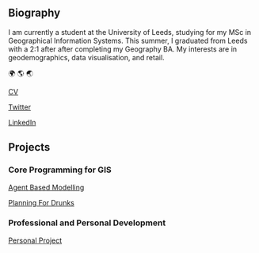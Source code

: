 ## Biography

I am currently a student at the University of Leeds, studying for my MSc in Geographical Information Systems. This summer, I graduated from Leeds with a 2:1 after after completing my Geography BA. My interests are in geodemographics, data visualisation, and retail.


:earth_africa:
:earth_americas:
:earth_asia:

[CV](georgieweaver.github.io/cv)

[Twitter](https://twitter.com/GWeaverGIS)

[LinkedIn](https://www.linkedin.com/in/georginaweaver/)

## Projects

### Core Programming for GIS


[Agent Based Modelling](georgieweaver.github.io/model) 


[Planning For Drunks](georgieweaver.github.io/drunks)

### Professional and Personal Development


[Personal Project](georgieweaver.github.io/ppdproject)
